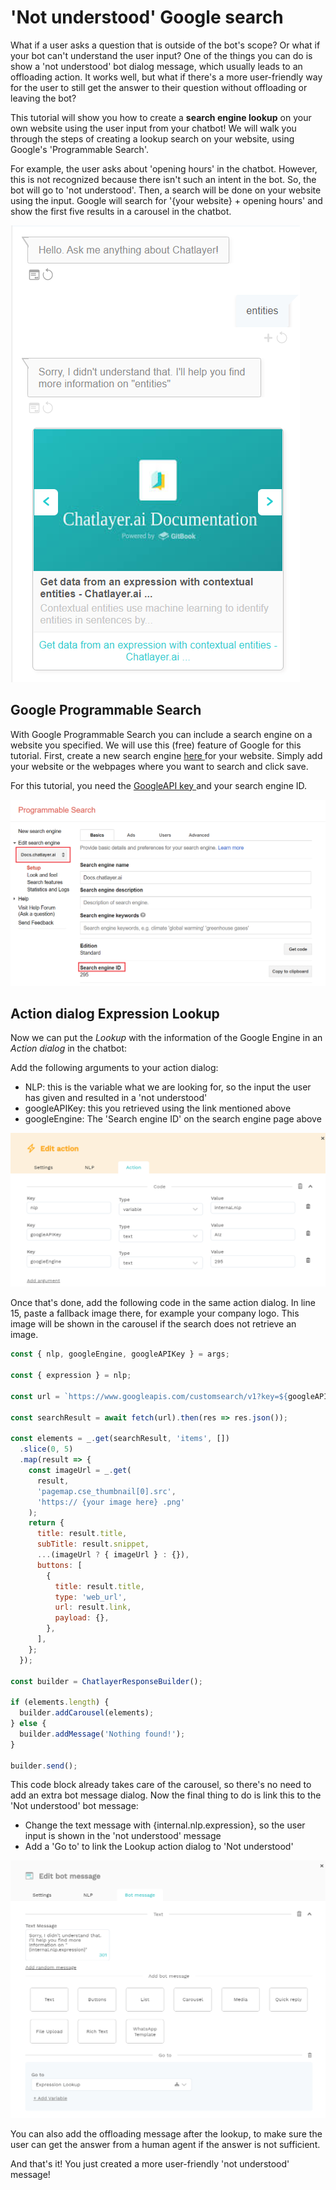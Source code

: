 # 'Not understood' Google search

What if a user asks a question that is outside of the bot's scope? Or what if your bot can't understand the user input? One of the things you can do is show a 'not understood' bot dialog message, which usually leads to an offloading action. It works well, but what if there's a more user-friendly way for the user to still get the answer to their question without offloading or leaving the bot?  

This tutorial will show you how to create a **search engine lookup** on your own website using the user input from your chatbot! We will walk you through the steps of creating a lookup search on your website, using Google's 'Programmable Search'. 

For example, the user asks about 'opening hours' in the chatbot. However, this is not recognized because there isn't such an intent in the bot. So, the bot will go to 'not understood'. Then, a search will be done on your website using the input. Google will search for '{your website} + opening hours' and show the first five results in a carousel in the chatbot.

![An example of the &apos;Not understood&apos; lookup functionality using the Chatlayer docs.](../.gitbook/assets/image%20%28359%29.png)



## Google Programmable Search

With Google Programmable Search you can include a search engine on a website you specified. We will use this \(free\) feature of Google for this tutorial. First, create a new search engine [here ](https://programmablesearchengine.google.com/cse/create/new)for your website. Simply add your website or the webpages where you want to search and click save.

For this tutorial, you need the [GoogleAPI key ](https://developers.google.com/custom-search/v1/introduction)and your search engine ID.

![](../.gitbook/assets/image%20%28358%29.png)

## Action dialog Expression Lookup

Now we can put the _Lookup_ with the information of the Google Engine in an _Action dialog_ in the chatbot:

Add the following arguments to your action dialog:

* NLP: this is the variable what we are looking for, so the input the user has given and resulted in a 'not understood'
* googleAPIKey: this you retrieved using the link mentioned above
* googleEngine: The 'Search engine ID' on the search engine page above 

![](../.gitbook/assets/image%20%28361%29.png)

Once that's done, add the following code in the same action dialog. In line 15, paste a fallback image there, for example your company logo. This image will be shown in the carousel if the search does not retrieve an image. 

```javascript
const { nlp, googleEngine, googleAPIKey } = args;

const { expression } = nlp;

const url = `https://www.googleapis.com/customsearch/v1?key=${googleAPIKey}&cx=${googleEngine}&q=${expression}`;

const searchResult = await fetch(url).then(res => res.json());

const elements = _.get(searchResult, 'items', [])
  .slice(0, 5)
  .map(result => {
    const imageUrl = _.get(
      result,
      'pagemap.cse_thumbnail[0].src',
      'https:// {your image here} .png'
    );
    return {
      title: result.title,
      subTitle: result.snippet,
      ...(imageUrl ? { imageUrl } : {}),
      buttons: [
        {
          title: result.title,
          type: 'web_url',
          url: result.link,
          payload: {},
        },
      ],
    };
  });

const builder = ChatlayerResponseBuilder();

if (elements.length) {
  builder.addCarousel(elements);
} else {
  builder.addMessage('Nothing found!');
}

builder.send();

```

This code block already takes care of the carousel, so there's no need to add an extra bot message dialog. Now the final thing to do is link this to the 'Not understood' bot message:

* Change the text message with {internal.nlp.expression}, so the user input is shown in the 'not understood' message
* Add a 'Go to' to link the Lookup action dialog to 'Not understood'

![](../.gitbook/assets/image%20%28363%29.png)

You can also add the offloading message after the lookup, to make sure the user can get the answer from a human agent if the answer is not sufficient. 

And that's it! You just created a more user-friendly 'not understood' message!



